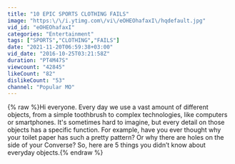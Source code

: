 ```yaml
---
title: "10 EPIC SPORTS CLOTHING FAILS"
image: "https:\/\/i.ytimg.com\/vi\/eOHEOhafaxI\/hqdefault.jpg"
vid_id: "eOHEOhafaxI"
categories: "Entertainment"
tags: ["SPORTS","CLOTHING","FAILS"]
date: "2021-11-20T06:59:38+03:00"
vid_date: "2016-10-25T03:21:58Z"
duration: "PT4M47S"
viewcount: "42845"
likeCount: "82"
dislikeCount: "53"
channel: "Popular MO"
---
```

{% raw %}Hi everyone. Every day we use a vast amount of different objects, from a simple toothbrush to complex technologies, like computers or smartphones. It's sometimes hard to imagine, but every detail on those objects has a specific function. For example, have you ever thought why your toilet paper has such a pretty pattern? Or why there are holes on the side of your Converse? So, here are 5 things you didn’t know about everyday objects.{% endraw %}

